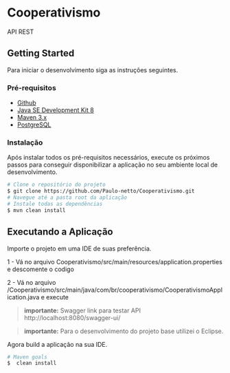 # Cooperativismo

API REST

## Getting Started

Para iniciar o desenvolvimento siga as instruções seguintes.

### Pré-requisitos

* [Github](https://github.com/)
* [Java SE Development Kit 8](https://www.oracle.com/)
* [Maven 3.x](https://maven.apache.org/)
* [PostgreSQL](https://www.postgresql.org/download/)

### Instalação

Após instalar todos os pré-requisitos necessários, execute os próximos passos para conseguir disponibilizar a aplicação no seu ambiente local de desenvolvimento.

```sh
# Clone o repositório do projeto
$ git clone https://github.com/Paulo-netto/Cooperativismo.git
# Navegue até a pasta root da aplicação
# Instale todas as dependências
$ mvn clean install
```
## Executando a Aplicação

Importe o projeto em uma IDE de suas preferência.

1 - Vá no arquivo Cooperativismo/src/main/resources/application.properties e descomente o codigo 

2 - Vá no arquivo /Cooperativismo/src/main/java/com/br/cooperativismo/CooperativismoApplication.java e execute

>**importante:** Swagger link para testar API http://localhost:8080/swagger-ui/

> **importante:** Para o desenvolvimento do projeto base utilizei o Eclipse.

Agora build a aplicação na sua IDE.

```sh
# Maven goals
$  clean install
```
